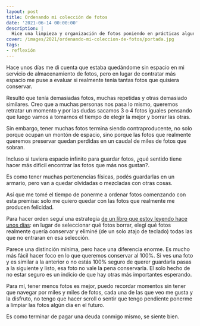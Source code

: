 ```yaml
---
layout: post
title: Ordenando mi colección de fotos
date: '2021-06-14 00:00:00'
description: |
  Hice una limpieza y organización de fotos poniendo en prácticas algunas ideas de KonMari
cover: /images/2021/ordenando-mi-coleccion-de-fotos/portada.jpg
tags:
- reflexión
---
```


Hace unos días me di cuenta que estaba quedándome sin espacio en mi servicio de
almacenamiento de fotos, pero en lugar de contratar más espacio me puse a evaluar si
realmente tenía tantas fotos que quisiera conservar.

Resultó que tenía demasiadas fotos, muchas repetidas y otras demasiado
similares. Creo que a muchas personas nos pasa lo mismo, queremos retratar un
momento y por las dudas sacamos 3 o 4 fotos iguales pensando que luego vamos
a tomarnos el tiempo de elegir la mejor y borrar las otras.

Sin embargo, tener muchas fotos termina siendo contraproducente, no solo porque
ocupan un montón de espacio, sino porque las fotos que realmente queremos
preservar quedan perdidas en un caudal de miles de fotos que sobran.

Incluso si tuviera espacio infinito para guardar fotos, ¿qué sentido tiene
hacer más difícil encontrar las fotos que más nos gustan?.

Es como tener muchas pertenencias físicas, podés guardarlas en un armario, pero
van a quedar olvidadas o mezcladas con otras cosas.

Así que me tomé el tiempo de ponerme a ordenar fotos comenzando con esta premisa: 
solo me quiero quedar con las fotos que realmente me producen felicidad.

Para hacer orden seguí una estrategia [de un libro que estoy leyendo hace unos
días](https://www.amazon.com/-/es/Marie-Kondo-ebook/dp/B00QSIV6L0): en lugar de
seleccionar qué fotos borrar, elegí qué fotos realmente quería conservar y
eliminé (de un solo atajo de teclado) todas las que no entraran en esa
selección.

Parece una distinción mínima, pero hace una diferencia enorme. Es mucho más
fácil hacer foco en lo que queremos conservar al 100%. Si ves una foto y es
similar a la anterior o no estás 100% seguro de querer guardarla pasas a la
siguiente y listo, esa foto no vale la pena conservarla. El solo hecho de
no estar seguro es un indicio de que hay otras más importantes esperando.

Para mí, tener menos fotos es mejor, puedo recordar momentos sin tener que
navegar por miles y miles de fotos, cada una de las que veo me gusta y la
disfruto, no tengo que hacer scroll o sentir que tengo pendiente ponerme a
limpiar las fotos algún día en el futuro.

Es como terminar de pagar una deuda conmigo mismo, se siente bien.

